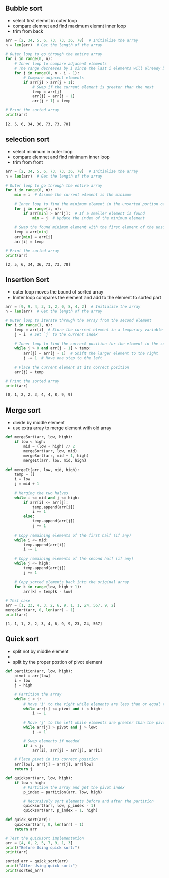 ## Bubble sort

<ul>
    <li>select first elemnt in outer loop</li>
    <li>compare elemnet and find maximum elemnt inner loop</li>
    <li>trim from back</li>
</ul>


```python
arr = [2, 34, 5, 6, 73, 73, 36, 78]  # Initialize the array
n = len(arr)  # Get the length of the array

# Outer loop to go through the entire array
for i in range(0, n):
    # Inner loop to compare adjacent elements
    # The range decreases by i since the last i elements will already be sorted
    for j in range(0, n - i - 1):
        # Compare adjacent elements
        if arr[j] > arr[j + 1]:
            # Swap if the current element is greater than the next
            temp = arr[j]
            arr[j] = arr[j + 1]
            arr[j + 1] = temp

# Print the sorted array
print(arr)

```

    [2, 5, 6, 34, 36, 73, 73, 78]
    

## selection sort
<ul>
    <li>select minimum in outer loop</li>
    <li>compare elemnet and find minimum inner loop</li>
    <li>trim from front</li>
</ul>


```python
arr = [2, 34, 5, 6, 73, 73, 36, 78]  # Initialize the array
n = len(arr)  # Get the length of the array

# Outer loop to go through the entire array
for i in range(0, n):
    min = i  # Assume the current element is the minimum
    
    # Inner loop to find the minimum element in the unsorted portion of the array
    for j in range(i, n):
        if arr[min] > arr[j]:  # If a smaller element is found
            min = j  # Update the index of the minimum element
    
    # Swap the found minimum element with the first element of the unsorted portion
    temp = arr[min]
    arr[min] = arr[i]
    arr[i] = temp

# Print the sorted array
print(arr)

```

    [2, 5, 6, 34, 36, 73, 73, 78]
    

## Insertion Sort
<ul>
    <li>outer loop moves the bound of sorted array</li>
    <li>Innter loop compares the element and add to the element to sorted  part</li>
</ul>


```python
arr = [9, 9, 4, 3, 1, 2, 0, 8, 4, 2]  # Initialize the array
n = len(arr)  # Get the length of the array

# Outer loop to iterate through the array from the second element
for i in range(1, n):
    temp = arr[i]  # Store the current element in a temporary variable
    j = i  # Set `j` to the current index
    
    # Inner loop to find the correct position for the element in the sorted portion of the array
    while j > 0 and arr[j - 1] > temp:
        arr[j] = arr[j - 1]  # Shift the larger element to the right
        j -= 1  # Move one step to the left
    
    # Place the current element at its correct position
    arr[j] = temp

# Print the sorted array
print(arr)

```

    [0, 1, 2, 2, 3, 4, 4, 8, 9, 9]
    

## Merge sort
<ul>
    <li>divide by middle element</li>
    <li>use extra array to merge element with old array</li>
</ul>


```python
def mergeSort(arr, low, high):
    if low < high:
        mid = (low + high) // 2
        mergeSort(arr, low, mid)
        mergeSort(arr, mid + 1, high)
        mergeIt(arr, low, mid, high)

def mergeIt(arr, low, mid, high):
    temp = []
    i = low
    j = mid + 1
    
    # Merging the two halves
    while i <= mid and j <= high:
        if arr[i] <= arr[j]:
            temp.append(arr[i])
            i += 1
        else:
            temp.append(arr[j])
            j += 1
    
    # Copy remaining elements of the first half (if any)
    while i <= mid:
        temp.append(arr[i])
        i += 1
    
    # Copy remaining elements of the second half (if any)
    while j <= high:
        temp.append(arr[j])
        j += 1
    
    # Copy sorted elements back into the original array
    for k in range(low, high + 1):
        arr[k] = temp[k - low]

# Test case
arr = [1, 23, 4, 3, 2, 6, 9, 1, 1, 24, 567, 9, 2]
mergeSort(arr, 0, len(arr) - 1)
print(arr)
```

    [1, 1, 1, 2, 2, 3, 4, 6, 9, 9, 23, 24, 567]
    

## Quick sort
<ul>
<li>split not by middle element<li>
<li>split by the proper postion of pivot element</li>
</ul>


```python
def partition(arr, low, high):
    pivot = arr[low]
    i = low
    j = high

    # Partition the array
    while i < j:
        # Move 'i' to the right while elements are less than or equal to the pivot
        while arr[i] <= pivot and i < high:
            i += 1
        
        # Move 'j' to the left while elements are greater than the pivot
        while arr[j] > pivot and j > low:
            j -= 1

        # Swap elements if needed
        if i < j:
            arr[i], arr[j] = arr[j], arr[i]

    # Place pivot in its correct position
    arr[low], arr[j] = arr[j], arr[low]
    return j

def quicksort(arr, low, high):
    if low < high:
        # Partition the array and get the pivot index
        p_index = partition(arr, low, high)

        # Recursively sort elements before and after the partition
        quicksort(arr, low, p_index - 1)
        quicksort(arr, p_index + 1, high)

def quick_sort(arr):
    quicksort(arr, 0, len(arr) - 1)
    return arr

# Test the quicksort implementation
arr = [4, 6, 2, 5, 7, 9, 1, 3]
print("Before Using quick sort:")
print(arr)

sorted_arr = quick_sort(arr)
print("After Using quick sort:")
print(sorted_arr)

        
```

